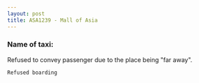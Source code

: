 ```yaml
---
layout: post
title: ASA1239 - Mall of Asia
---
```


### Name of taxi: 

Refused to convey passenger due to the place being "far away".

```Refused boarding```
